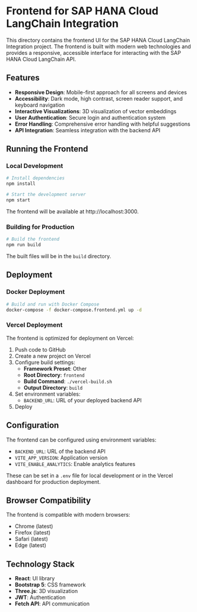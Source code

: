 # Frontend for SAP HANA Cloud LangChain Integration

This directory contains the frontend UI for the SAP HANA Cloud LangChain Integration project. The frontend is built with modern web technologies and provides a responsive, accessible interface for interacting with the SAP HANA Cloud LangChain API.

## Features

- **Responsive Design**: Mobile-first approach for all screens and devices
- **Accessibility**: Dark mode, high contrast, screen reader support, and keyboard navigation
- **Interactive Visualizations**: 3D visualization of vector embeddings
- **User Authentication**: Secure login and authentication system
- **Error Handling**: Comprehensive error handling with helpful suggestions
- **API Integration**: Seamless integration with the backend API

## Running the Frontend

### Local Development

```bash
# Install dependencies
npm install

# Start the development server
npm start
```

The frontend will be available at http://localhost:3000.

### Building for Production

```bash
# Build the frontend
npm run build
```

The built files will be in the `build` directory.

## Deployment

### Docker Deployment

```bash
# Build and run with Docker Compose
docker-compose -f docker-compose.frontend.yml up -d
```

### Vercel Deployment

The frontend is optimized for deployment on Vercel:

1. Push code to GitHub
2. Create a new project on Vercel
3. Configure build settings:
   - **Framework Preset**: Other
   - **Root Directory**: `frontend`
   - **Build Command**: `./vercel-build.sh`
   - **Output Directory**: `build`
4. Set environment variables:
   - `BACKEND_URL`: URL of your deployed backend API
5. Deploy

## Configuration

The frontend can be configured using environment variables:

- `BACKEND_URL`: URL of the backend API
- `VITE_APP_VERSION`: Application version
- `VITE_ENABLE_ANALYTICS`: Enable analytics features

These can be set in a `.env` file for local development or in the Vercel dashboard for production deployment.

## Browser Compatibility

The frontend is compatible with modern browsers:

- Chrome (latest)
- Firefox (latest)
- Safari (latest)
- Edge (latest)

## Technology Stack

- **React**: UI library
- **Bootstrap 5**: CSS framework
- **Three.js**: 3D visualization
- **JWT**: Authentication
- **Fetch API**: API communication